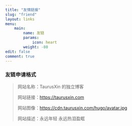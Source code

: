```yaml
---
title: "友情链接"
slug: "friend"
layout: links
menu: 
    main:
        name: 友链
        params: 
            icon: heart
        weight: -80
edit: false
comment: true
---
```


### 友链申请格式

> 网站名称：TaurusXin 的独立博客
>
> 网站链接：<https://taurusxin.com>
>
> 网站图像：<https://cdn.taurusxin.com/hugo/avatar.jpg>
>
> 网站描述：永远年轻 永远热泪盈眶

